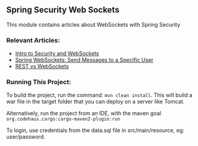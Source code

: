 ## Spring Security Web Sockets

This module contains articles about WebSockets with Spring Security 

### Relevant Articles: 

- [Intro to Security and WebSockets](https://www.baeldung.com/spring-security-websockets)
- [Spring WebSockets: Send Messages to a Specific User](https://www.baeldung.com/spring-websockets-send-message-to-user)
- [REST vs WebSockets](https://www.baeldung.com/rest-vs-websockets)

### Running This Project:

To build the project, run the command: `mvn clean install`. This will build a war file in the target folder that you can deploy on a server like Tomcat.

Alternatively, run the project from an IDE, with the maven goal `org.codehaus.cargo:cargo-maven2-plugin:run`

To login, use credentials from the data.sql file in src/main/resource, eg: user/password.
